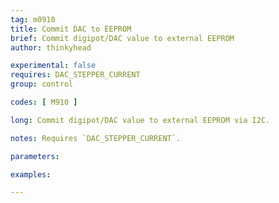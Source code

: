 ```yaml
---
tag: m0910
title: Commit DAC to EEPROM
brief: Commit digipot/DAC value to external EEPROM
author: thinkyhead

experimental: false
requires: DAC_STEPPER_CURRENT
group: control

codes: [ M910 ]

long: Commit digipot/DAC value to external EEPROM via I2C.

notes: Requires `DAC_STEPPER_CURRENT`.

parameters:

examples:

---
```


